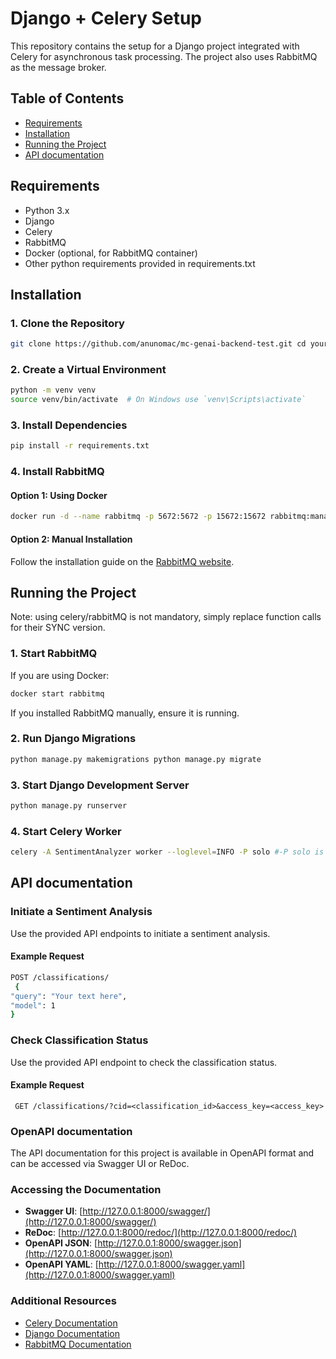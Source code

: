 
# Django + Celery Setup    
    
This repository contains the setup for a Django project integrated with Celery for asynchronous task processing. The project also uses RabbitMQ as the message broker.    
    
## Table of Contents    
 - [Requirements](#requirements)    
- [Installation](#installation)    
- [Running the Project](#running-the-project)    
- [API documentation](#api-documentation) 
    
## Requirements    
 - Python 3.x    
- Django    
- Celery    
- RabbitMQ    
- Docker (optional, for RabbitMQ container)    
- Other python requirements provided in requirements.txt  
    
## Installation    
 ### 1. Clone the Repository    
 ```bash
 git clone https://github.com/anunomac/mc-genai-backend-test.git cd yourrepository
 ```   
 ### 2. Create a Virtual Environment    
 ```bash
 python -m venv venv
 source venv/bin/activate  # On Windows use `venv\Scripts\activate`
  ```   
 ### 3. Install Dependencies    
 ```bash
 pip install -r requirements.txt
 ```   
 ### 4. Install RabbitMQ    
 #### Option 1: Using Docker    
 ```bash
 docker run -d --name rabbitmq -p 5672:5672 -p 15672:15672 rabbitmq:management
 ```   
 #### Option 2: Manual Installation    
 Follow the installation guide on the [RabbitMQ website](https://www.rabbitmq.com/download.html).    
  
    
## Running the Project
Note: using celery/rabbitMQ is not mandatory, simply replace function calls for their SYNC version.  
    
### 1. Start RabbitMQ    
 If you are using Docker:    
    
```bash
docker start rabbitmq
```   
 If you installed RabbitMQ manually, ensure it is running.    
    
### 2. Run Django Migrations    
 ```bash
 python manage.py makemigrations python manage.py migrate
 ```   
 ### 3. Start Django Development Server    
 ```bash
 python manage.py runserver
 ```   
 ### 4. Start Celery Worker    
 ```bash
 celery -A SentimentAnalyzer worker --loglevel=INFO -P solo #-P solo is sometimes required on windows due to concurrency/threading problems
 ```   

 ## API documentation    
 ### Initiate a Sentiment Analysis    
 Use the provided API endpoints to initiate a sentiment analysis.    
    
#### Example Request    
 ```bash
 POST /classifications/
  {    
 "query": "Your text here",    
 "model": 1
 }
 ```   
 ### Check Classification Status    
 Use the provided API endpoint to check the classification status.    
    
#### Example Request    
 ```
  GET /classifications/?cid=<classification_id>&access_key=<access_key>
  ```   

### OpenAPI documentation
The API documentation for this project is available in OpenAPI format and can be accessed via Swagger UI or ReDoc.  
  
### Accessing the Documentation
  
- **Swagger UI**: [http://127.0.0.1:8000/swagger/](http://127.0.0.1:8000/swagger/)  
- **ReDoc**: [http://127.0.0.1:8000/redoc/](http://127.0.0.1:8000/redoc/)  
- **OpenAPI JSON**: [http://127.0.0.1:8000/swagger.json](http://127.0.0.1:8000/swagger.json)  
- **OpenAPI YAML**: [http://127.0.0.1:8000/swagger.yaml](http://127.0.0.1:8000/swagger.yaml)
### Additional Resources    
    
- [Celery Documentation](https://docs.celeryproject.org/)    
- [Django Documentation](https://docs.djangoproject.com/)    
- [RabbitMQ Documentation](https://www.rabbitmq.com/documentation.html)
